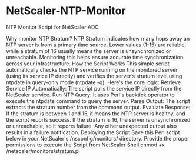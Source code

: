 # NetScaler-NTP-Monitor

NTP Monitor Script for NetScaler ADC

Why monitor NTP Stratum?
NTP Stratum indicates how many hops away an NTP server is from a primary time source. Lower values (1-15) are reliable, while a stratum of 16 usually means the server is unsynchronized or unreachable. Monitoring this helps ensure accurate time synchronization across your infrastructure.
How the Script Works
This simple script automatically checks the NTP service running on the monitored server (using its service IP directly) and verifies the server’s stratum level using ntpdate in query-only mode (ntpdate -q).
Here's the core logic:
Retrieve Service IP Automatically: The script pulls the service IP directly from the NetScaler service.
Run NTP Query: It uses Perl's backtick operator to execute the ntpdate command to query the server.
Parse Output: The script extracts the stratum number from the command output.
Evaluate Response:
If the stratum is between 1 and 15, it means the NTP server is healthy, and the script reports success.
If the stratum is 16, the server is unsynchronized or unreachable, so it reports failure.
Any other unexpected output also results in a failure notification.
Deploying the Script
Save this Perl script below  in your NetScaler's /nsconfig/monitors/ directory. 
Provide the proper permissions to execute the Script from NetScaler Shell
chmod +x  /netscaler/monitors/stratum.pl
